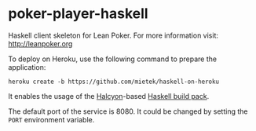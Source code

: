 poker-player-haskell
====================

Haskell client skeleton for Lean Poker. For more information visit: http://leanpoker.org

To deploy on Heroku, use the following command to prepare the application:

```
heroku create -b https://github.com/mietek/haskell-on-heroku
```

It enables the usage of the [Halcyon](https://halcyon.sh/)-based [Haskell build pack](https://haskellonheroku.com).

The default port of the service is 8080. It could be changed by setting the `PORT` environment variable.
